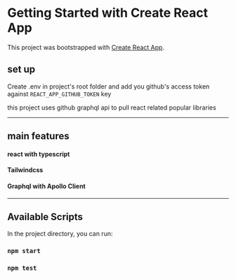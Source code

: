 # Getting Started with Create React App

This project was bootstrapped with [Create React App](https://github.com/facebook/create-react-app).

## set up

Create .env in project's root folder and add you github's access token against ```REACT_APP_GITHUB_TOKEN``` key

this project uses github graphql api to pull react related popular libraries
 
--------------------------------
## main features
#### react with typescript

#### Tailwindcss
#### Graphql with Apollo Client

--------------------------------
## Available Scripts

In the project directory, you can run:

### `npm start`


### `npm test`




